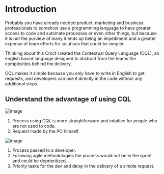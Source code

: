 
# Introduction

Probably you have already needed product, marketing and business professionals to somehow use a programming language to have greater access to code and automate processes or even other things, but because it is not the purview of many it ends up being an impediment and a greater expense of team efforts for solutions that could be simpler.

Thinking about this Croct created the Contextual Query Language (CQL), an english based language designed to abstract from the teams the complexities behind the delivery.

CQL makes it simple because you only have to write in English to get requests, and developers can use it directly in the code without any additional steps.


## Understand the advantage of using CQL

![image](https://user-images.githubusercontent.com/61173495/164577970-11bc49ed-9aac-4bd6-b45f-ff84d1df01e9.png "Figure 1. Process using CQL")

1. Process using CQL is more straightforward and intuitive for people who are not used to code.
2. Request made by the PO himself.


![image](https://user-images.githubusercontent.com/61173495/164578009-77a15c1f-5c93-40b9-b542-9c829d9e6e8b.png "Figure 2. Process not using CQL")

1. Process passed to a developer.
2. Following agile methodologies the process would not be in the sprint and could be deprioritized.
3. Priority tasks for the dev and delay in the delivery of a simple request.


